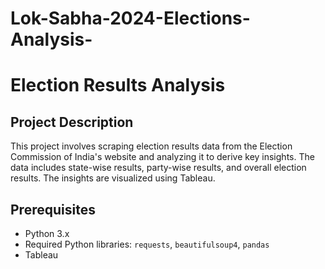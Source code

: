 # Lok-Sabha-2024-Elections-Analysis-
# Election Results Analysis

## Project Description
This project involves scraping election results data from the Election Commission of India's website and analyzing it to derive key insights. The data includes state-wise results, party-wise results, and overall election results. The insights are visualized using Tableau.

## Prerequisites
- Python 3.x
- Required Python libraries: `requests`, `beautifulsoup4`, `pandas`
- Tableau
